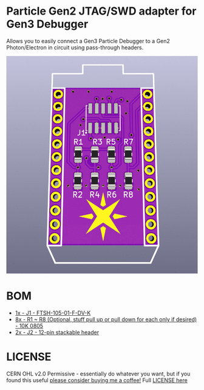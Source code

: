Particle Gen2 JTAG/SWD adapter for Gen3 Debugger
===

Allows you to easily connect a Gen3 Particle Debugger to a Gen2 Photon/Electron in circuit using pass-through headers.

![v1.0](render.gif)


BOM
===

- [1x - J1 - FTSH-105-01-F-DV-K](https://www.digikey.com/product-detail/en/samtec-inc/FTSH-105-01-F-DV-K-TR/SAM13160CT-ND/8827915)
- [8x - R1 ~ R8 (Optional, stuff pull up or pull down for each only if desired) - 10K 0805](https://www.digikey.com/product-detail/en/te-connectivity-passive-product/CRGCQ0805F10K/A129761CT-ND/8577593)
- [2x - J2 - 12-pin stackable header](https://www.digikey.com/product-detail/en/sparkfun-electronics/PRT-14322/1568-1651-ND)

LICENSE
===

CERN OHL v2.0 Permissive - essentially do whatever you want, but if you found this useful [please consider buying me a coffee!](https://buymeacoffee.com/XzUGYrhL3)  Full [LICENSE here](LICENSE)
